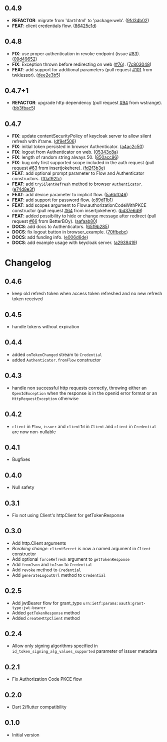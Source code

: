 ## 0.4.9

 - **REFACTOR**: migrate from 'dart:html' to 'package:web'. ([9fd34b02](https://github.com/appsup-dart/openid_client/commit/9fd34b028721edd2b303eadd555782d6f38be39e))
 - **FEAT**: client credentials flow. ([86425c1d](https://github.com/appsup-dart/openid_client/commit/86425c1d07cdfb17af92688c801f7c546ee6d582))

## 0.4.8

 - **FIX**: use proper authentication in revoke endpoint (issue [#83](https://github.com/appsup-dart/openid_client/issues/83)). ([09d49652](https://github.com/appsup-dart/openid_client/commit/09d49652760a9931977288f24f32caff51a1bc76))
 - **FIX**: Exception thrown before redirecting on web ([#76](https://github.com/appsup-dart/openid_client/issues/76)). ([7c803048](https://github.com/appsup-dart/openid_client/commit/7c803048b04b48e4ac352999648fd1a09b30a207))
 - **FEAT**: add support for additional parameters (pull request [#101](https://github.com/appsup-dart/openid_client/issues/101) from twklessor). ([dee2e3b5](https://github.com/appsup-dart/openid_client/commit/dee2e3b5b8ffef32bbb70b361f4edbccee96b8b6))

## 0.4.7+1

 - **REFACTOR**: upgrade http dependency (pull request [#94](https://github.com/appsup-dart/openid_client/issues/94) from wstrange). ([bb3fbac5](https://github.com/appsup-dart/openid_client/commit/bb3fbac5b187011f1230addc7c4bf8e3d070d0c0))



## 0.4.7

 - **FIX**: update contentSecurityPolicy of keycloak server to allow silent refresh with iframe. ([df9ef506](https://github.com/appsup-dart/openid_client/commit/df9ef506d0dd3e690f86d5fcc2efd073f0a51109))
 - **FIX**: initial token persisted in browser Authenticator. ([a4ac2c50](https://github.com/appsup-dart/openid_client/commit/a4ac2c5095859e2e78308366cbc270d628420c4d))
 - **FIX**: logout from Authenticator on web. ([05343c8a](https://github.com/appsup-dart/openid_client/commit/05343c8a048354792c38c0e81cc919edb8f449c9))
 - **FIX**: length of random string always 50. ([850acc96](https://github.com/appsup-dart/openid_client/commit/850acc961347436c4f5a2fc6828b5a926b51423d))
 - **FIX**: bug only first supported scope included in the auth request (pull request [#63](https://github.com/appsup-dart/openid_client/issues/63) from insertjokehere). ([fd2f3b3e](https://github.com/appsup-dart/openid_client/commit/fd2f3b3ee18b823897f2bb1fe4c4cc1b37791fb0))
 - **FEAT**: add optional prompt parameter to Flow and Authenticator constructors. ([f0af92fc](https://github.com/appsup-dart/openid_client/commit/f0af92fcd2da842401a4bc44f4fa2d8bdce1dfd4))
 - **FEAT**: add `trySilentRefresh` method to browser `Authenticator`. ([e74d8e3f](https://github.com/appsup-dart/openid_client/commit/e74d8e3fe6e8717c944ebdb5b889c408ef950da4))
 - **FEAT**: add device parameter to implicit flow. ([5a6bf046](https://github.com/appsup-dart/openid_client/commit/5a6bf046e34946ff1745376b0c67974fa4019dd7))
 - **FEAT**: add support for password flow. ([c89d11b1](https://github.com/appsup-dart/openid_client/commit/c89d11b172c842bf13f5ce47632de20012eddd1d))
 - **FEAT**: add scopes argument to Flow.authorizationCodeWithPKCE constructor (pull request [#64](https://github.com/appsup-dart/openid_client/issues/64) from insertjokehere). ([bd37e6d9](https://github.com/appsup-dart/openid_client/commit/bd37e6d95feca2f28da5b22c8a7f80150a2bc9a5))
 - **FEAT**: added possibility to hide or change message after redirect (pull request [#66](https://github.com/appsup-dart/openid_client/issues/66) from BetterBOy). ([aafaab80](https://github.com/appsup-dart/openid_client/commit/aafaab80ea80d1bfa725c28bd4eff3bec2776460))
 - **DOCS**: add docs to Authenticators. ([65f9b285](https://github.com/appsup-dart/openid_client/commit/65f9b285b2137f522634f7ca37872f2420ebb675))
 - **DOCS**: fix logout button in browser_example. ([70ffbebc](https://github.com/appsup-dart/openid_client/commit/70ffbebcd41647b21caa479e67aa511dda46237e))
 - **DOCS**: add funding info. ([e006d6de](https://github.com/appsup-dart/openid_client/commit/e006d6de4473360c78722f7ad6226ad6a5fc3c29))
 - **DOCS**: add example usage with keycloak server. ([a2939419](https://github.com/appsup-dart/openid_client/commit/a29394192789931ec44d6e6b64f16765325505e4))

# Changelog

## 0.4.6

- keep old refresh token when access token refreshed and no new refresh token received
## 0.4.5

- handle tokens without expiration

## 0.4.4

- added `onTokenChanged` stream to `Credential`
- added `Authenticator.fromFlow` constructor

## 0.4.3

- handle non successful http requests correctly, throwing either an `OpenIdException` when the response is in the openid error format or an `HttpRequestException` otherwise

## 0.4.2

- `client` in `Flow`, `issuer` and `clientId` in `Client` and `client` in `Credential` are now non-nullable

## 0.4.1

- Bugfixes

## 0.4.0

- Null safety

## 0.3.1

- Fix not using Client's httpClient for getTokenResponse

## 0.3.0

- Add http.Client arguments
- *Breaking change*: `clientSecret` is now a named argument in `Client` constructor
- Add optional `forceRefresh` argument to `getTokenResponse`
- Add `fromJson` and `toJson` to `Credential`
- Add `revoke` method to `Credential`
- Add `generateLogoutUrl` method to `Credential`

## 0.2.5

- Add jwtBearer flow for grant_type `urn:ietf:params:oauth:grant-type:jwt-bearer`
- Added `getTokenResponse` method
- Added `createHttpClient` method

## 0.2.4

- Allow only signing algorithms specified in `id_token_signing_alg_values_supported`
parameter of issuer metadata

## 0.2.1

- Fix Authorization Code PKCE flow

## 0.2.0

- Dart 2/flutter compatibility


## 0.1.0

- Initial version
